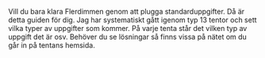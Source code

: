 Vill du bara klara Flerdimmen genom att plugga standarduppgifter. Då är detta guiden för dig. Jag har systematiskt gått igenom typ 13 tentor och sett vilka typer av uppgifter som kommer. På varje tenta står det vilken typ av uppgift det är osv. Behöver du se lösningar så finns vissa på nätet om du går in på tentans hemsida.
